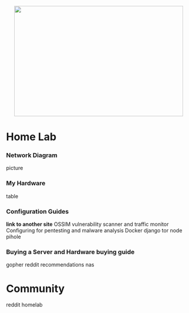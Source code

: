 <p align="center">
  <img width="460" height="300" src="https://images-na.ssl-images-amazon.com/images/I/51SoJzZvfLL._SX258_BO1,204,203,200_.jpg">
</p>

# Home Lab

### Network Diagram
 picture

### My Hardware
 table

### Configuration Guides
 **link to another site**
 OSSIM vulnerability scanner and traffic monitor
 Configuring for pentesting and malware analysis
 Docker
 django
 tor node
 pihole

### Buying a Server and Hardware buying guide
 gopher
 reddit recommendations
 nas
 

# Community
reddit homelab
